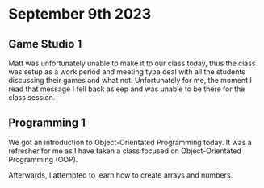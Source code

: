 # September 9th 2023 

## Game Studio 1 
Matt was unfortunately unable to make it to our class today, thus the class was setup as a work period and meeting
typa deal with all the students discussing their games and what not. 
Unfortunately for me, the moment I read that message I fell back asleep and was unable to be there for the class session.

## Programming 1 
We got an introduction to Object-Orientated Programming today. It was a refresher for me as I have taken a class focused on Object-Orientated Programming (OOP).

Afterwards, I attempted to learn how to create arrays and numbers.